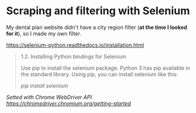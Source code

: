 # Scraping and filtering with Selenium
My dental plan website didn't have a city region filter (**at the time I looked for it**), so I made my own filter.

https://selenium-python.readthedocs.io/installation.html

> 1.2. Installing Python bindings for Selenium
> 
> Use pip to install the selenium package. Python 3 has pip available in the standard library. Using pip, you can install selenium like this:
> 
> _pip install selenium_

_Setted with Chrome WebDriver API
https://chromedriver.chromium.org/getting-started_
